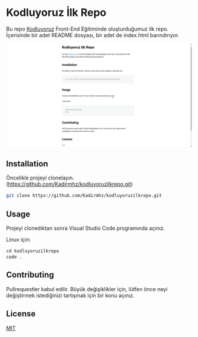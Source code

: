 # Kodluyoruz İlk Repo

Bu repo [Kodluyoruz](kodluyoruz.org) Front-End Eğitiminde oluşturduğumuz ilk repo. İçerisinde bir adet README dosyası, bir adet de index.html barındırıyor.

![github](image.png)

## Installation

Öncelikle projeyi clonelayın. (https://github.com/Kadirmhz/kodluyoruzilkrepo.git)

```bash
git clone https://github.com/Kadirmhz/kodluyoruzilkrepo.git
```

## Usage 

Projeyi clonedıktan sonra Visual Studio Code programında açınız.

Linux için:
```linux
cd kodluyoruzilkrepo
code .
```

## Contributing
Pullrequestler kabul edilir. Büyük değişiklikler için, lütfen önce neyi değiştirmek istediğinizi tartışmak için bir konu açınız.

## License 

[MIT](https://choosealicense.com/licenses/mit/)

